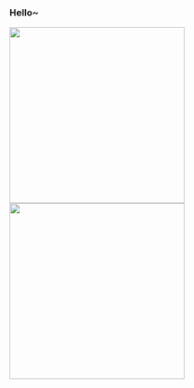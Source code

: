 ### Hello~

<span>
 <a href="https://github.com/Exisi">
  <img src="https://github-readme-stats.vercel.app/api?username=Exisi&show_icons=true&icon_color=CE1D2D&text_color=718096&bg_color=ffffff&hide_title=true" width="312px"/>
 </a>
 
 <a href="https://github.com/Exisi">
  <img align="left" src="https://github-readme-stats.vercel.app/api/top-langs/?username=Exisi&layout=compact&count_private=true&theme=default" width="312x"/>
 </a>
</span>
